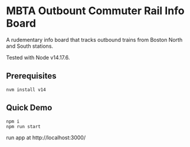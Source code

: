 # MBTA Outbount Commuter Rail Info Board

A rudementary info board that tracks outbound trains from Boston North and South stations.

Tested with Node v14.17.6. 

## Prerequisites
```
nvm install v14
```

## Quick Demo
```
npm i
npm run start
```

run app at http://localhost:3000/